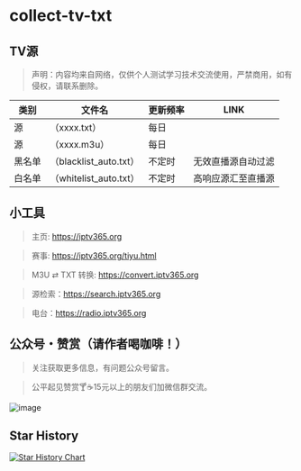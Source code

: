 # collect-tv-txt

## TV源
> 声明：内容均来自网络，仅供个人测试学习技术交流使用，严禁商用，如有侵权，请联系删除。

| 类别  | 文件名  | 更新频率                                       | LINK |
|-------|-------|------------------------------------------------|------------|
|源| （xxxx.txt） |每日 |  |
|源| （xxxx.m3u） |每日 |  |
|黑名单| （blacklist_auto.txt） |  不定时 | 无效直播源自动过滤   |
|白名单| （whitelist_auto.txt） |  不定时 | 高响应源汇至直播源   |

## 小工具

> 主页: https://iptv365.org

> 赛事: https://iptv365.org/tiyu.html

> M3U ⇄ TXT 转换: https://convert.iptv365.org

> 源检索：https://search.iptv365.org

>电台：https://radio.iptv365.org 

## 公众号・赞赏（请作者喝咖啡！）

> 关注获取更多信息，有问题公众号留言。

> 公平起见赞赏🍸☕15元以上的朋友们加微信群交流。

![image](./assets/gongzhonghao+appreciate2025.png)

## Star History

[![Star History Chart](https://api.star-history.com/svg?repos=kimwang1978/collect-tv-txt&type=Date)](https://star-history.com/#kimwang1978/collect-tv-txt&Date)

